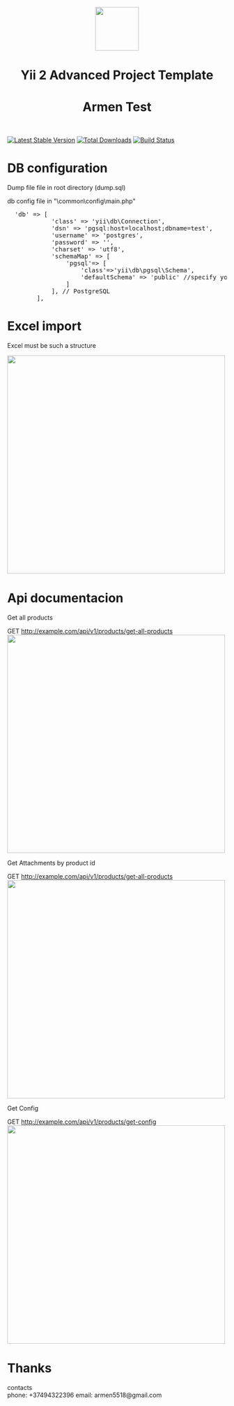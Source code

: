 <p align="center">
    <a href="https://github.com/yiisoft" target="_blank">
        <img src="https://avatars0.githubusercontent.com/u/993323" height="100px">
    </a>
    <h1 align="center">Yii 2 Advanced Project Template</h1>
    <h1 align="center">Armen Test</h1>
    <br>
</p>

[![Latest Stable Version](https://img.shields.io/packagist/v/yiisoft/yii2-app-advanced.svg)](https://packagist.org/packages/yiisoft/yii2-app-advanced)
[![Total Downloads](https://img.shields.io/packagist/dt/yiisoft/yii2-app-advanced.svg)](https://packagist.org/packages/yiisoft/yii2-app-advanced)
[![Build Status](https://travis-ci.org/yiisoft/yii2-app-advanced.svg?branch=master)](https://travis-ci.org/yiisoft/yii2-app-advanced)


<h1>DB configuration</h1>
Dump file  file in root directory (dump.sql)
<p>db config file in "\common\config\main.php"</p>
<pre>
  'db' => [
            'class' => 'yii\db\Connection',
            'dsn' => 'pgsql:host=localhost;dbname=test',
            'username' => 'postgres',
            'password' => '',
            'charset' => 'utf8',
            'schemaMap' => [
                'pgsql'=> [
                    'class'=>'yii\db\pgsql\Schema',
                    'defaultSchema' => 'public' //specify your schema here
                ]
            ], // PostgreSQL
        ],
</pre>
<h1>Excel import</h1>

<p>Excel must be such a structure</p>

<img src="https://image.prntscr.com/image/TkymMiFXSFyL_2-JXlMOqA.png" height="500px">



<h1>Api documentacion</h1>

<p>Get all products</p>
GET 
<a href="http://example.com/api/v1/products/get-all-products" target="_blank">http://example.com/api/v1/products/get-all-products</a>
<br>
<img src="https://image.prntscr.com/image/l1hdsEidRWS-r5OMeuCwBA.png" height="500px">


<p>Get Attachments by product id</p>
GET 
<a href="http://exaple.com/api/v1/attachments/get-product-attachments-by-id/132" target="_blank">http://example.com/api/v1/products/get-all-products</a>
<br>
<img src="https://image.prntscr.com/image/q_4d8J9dQj2F3V2uZU9yxA.png" height="500px">


<p>Get Config</p>
GET 
<a href="http://example.com/api/v1/products/get-config" target="_blank">http://example.com/api/v1/products/get-config</a>
<br>
<img src="https://image.prntscr.com/image/xQSIv9HUSwOuyjCnV97wYQ.png" height="500px">

<h1>Thanks</h1>
contacts
<br> 
phone: +37494322396
email: armen5518@gmail.com

